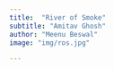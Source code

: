 ```yaml
---
title:  "River of Smoke"
subtitle: "Amitav Ghosh"
author: "Meenu Beswal"
image: "img/ros.jpg"

---
```




